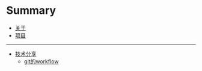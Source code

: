 # Summary

* [关于](README.md)
* [项目](project/README.md)

-----
* [技术分享](share/README.md)
    * [git的workflow](share/git-workflow.md)

